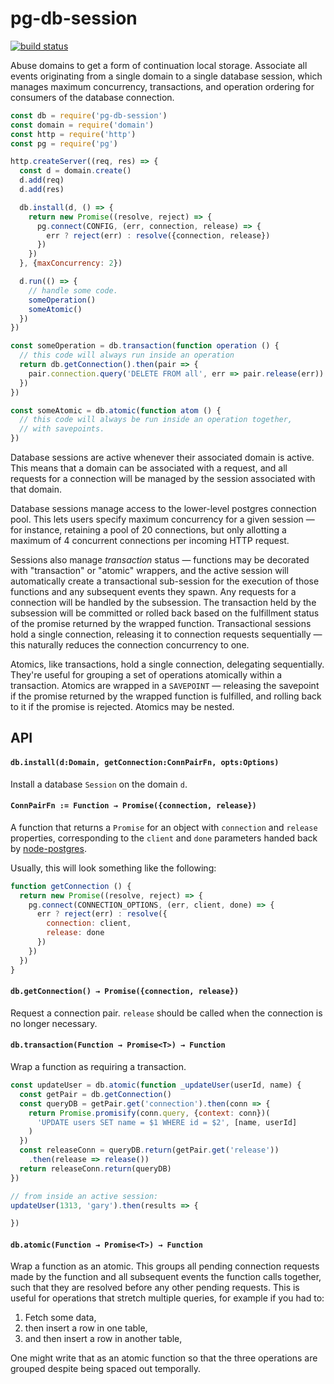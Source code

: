 # pg-db-session

[![build status](https://travis-ci.com/npm/pg-db-session.svg?token=yheHTHt7F3KqoBV9TUYc)](https://travis-ci.com/npm/pg-db-session)

Abuse domains to get a form of continuation local storage. Associate all events
originating from a single domain to a single database session, which manages
maximum concurrency, transactions, and operation ordering for consumers of the
database connection.

```javascript
const db = require('pg-db-session')
const domain = require('domain')
const http = require('http')
const pg = require('pg')

http.createServer((req, res) => {
  const d = domain.create()
  d.add(req)
  d.add(res)

  db.install(d, () => {
    return new Promise((resolve, reject) => {
      pg.connect(CONFIG, (err, connection, release) => {
        err ? reject(err) : resolve({connection, release})
      })
    })
  }, {maxConcurrency: 2})

  d.run(() => {
    // handle some code.
    someOperation()
    someAtomic()
  })
})

const someOperation = db.transaction(function operation () {
  // this code will always run inside an operation
  return db.getConnection().then(pair => {
    pair.connection.query('DELETE FROM all', err => pair.release(err))
  })
})

const someAtomic = db.atomic(function atom () {
  // this code will always be run inside an operation together,
  // with savepoints.
})
```

Database sessions are active whenever their associated domain is active. This means
that a domain can be associated with a request, and all requests for a connection
will be managed by the session associated with that domain.

Database sessions manage access to the lower-level postgres connection pool.
This lets users specify maximum concurrency for a given session — for instance,
retaining a pool of 20 connections, but only allotting a maximum of 4
concurrent connections per incoming HTTP request.

Sessions also manage *transaction* status — functions may be decorated with
"transaction" or "atomic" wrappers, and the active session will automatically
create a transactional sub-session for the execution of those functions and any
subsequent events they spawn. Any requests for a connection will be handled by
the subsession. The transaction held by the subsession will be committed or
rolled back based on the fulfillment status of the promise returned by the
wrapped function. Transactional sessions hold a single connection, releasing it
to connection requests sequentially — this naturally reduces the connection
concurrency to one.

Atomics, like transactions, hold a single connection, delegating sequentially.
They're useful for grouping a set of operations atomically within a
transaction. Atomics are wrapped in a `SAVEPOINT` — releasing the savepoint if
the promise returned by the wrapped function is fulfilled, and rolling back to
it if the promise is rejected. Atomics may be nested.

## API

#### `db.install(d:Domain, getConnection:ConnPairFn, opts:Options)`

Install a database `Session` on the domain `d`.

#### `ConnPairFn := Function → Promise({connection, release})`

A function that returns a `Promise` for an object with `connection` and `release`
properties, corresponding to the `client` and `done` parameters handed back by
[node-postgres][].

Usually, this will look something like the following:

```javascript
function getConnection () {
  return new Promise((resolve, reject) => {
    pg.connect(CONNECTION_OPTIONS, (err, client, done) => {
      err ? reject(err) : resolve({
        connection: client,
        release: done
      })
    })
  })
}
```

#### `db.getConnection() → Promise({connection, release})`

Request a connection pair. `release` should be called when the connection is no
longer necessary.

#### `db.transaction(Function → Promise<T>) → Function`

Wrap a function as requiring a transaction.

```javascript
const updateUser = db.atomic(function _updateUser(userId, name) {
  const getPair = db.getConnection()
  const queryDB = getPair.get('connection').then(conn => {
    return Promise.promisify(conn.query, {context: conn})(
      'UPDATE users SET name = $1 WHERE id = $2', [name, userId]
    )
  })
  const releaseConn = queryDB.return(getPair.get('release'))
    .then(release => release())
  return releaseConn.return(queryDB)
})

// from inside an active session:
updateUser(1313, 'gary').then(results => {

})
```

#### `db.atomic(Function → Promise<T>) → Function`

Wrap a function as an atomic. This groups all pending connection requests made by
the function and all subsequent events the function calls together, such that they
are resolved before any other pending requests. This is useful for operations that
stretch multiple queries, for example if you had to:

1. Fetch some data,
2. then insert a row in one table,
3. and then insert a row in another table,

One might write that as an atomic function so that the three operations are grouped
despite being spaced out temporally.

[node-postgres]: https://github.com/brianc/node-postgres
